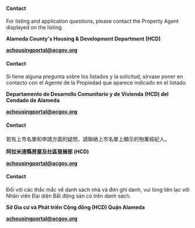 <RenderIf language="default">

  #### Contact

  For listing and application questions, please contact the Property Agent displayed on the listing.

  **Alameda County's Housing & Development Department (HCD)**

  **[achousingportal@acgov.org](mailto:achousingportal@acgov.org)**

</RenderIf>

<RenderIf language="es">

  #### Contact

  Si tiene alguna pregunta sobre los listados y la solicitud, sírvase poner en contacto con el Agente de la Propiedad que aparece indicado en el listado.

  **Departamento de Desarrollo Comunitario y de Vivienda (HCD) del Condado de Alameda**

  **[achousingportal@acgov.org](mailto:achousingportal@acgov.org)**

</RenderIf>

<RenderIf language="zh">

  #### Contact

  若有上市名單和申請方面的疑問，請聯絡上市名單上顯示的物業經紀人。

  **阿拉米達縣房屋及社區發展部 (HCD)**

  **[achousingportal@acgov.org](mailto:achousingportal@acgov.org)**

</RenderIf>

<RenderIf language="vi">

  #### Contact

  Đối với các thắc mắc về danh sách nhà và đơn ghi danh, vui lòng liên lạc với Nhân viên Đại diện Bất động sản có trên danh sách.

  **Sở Gia cư và Phát triển Cộng đồng (HCD) Quận Alameda**

  **[achousingportal@acgov.org](mailto:achousingportal@acgov.org)**
  
</RenderIf>